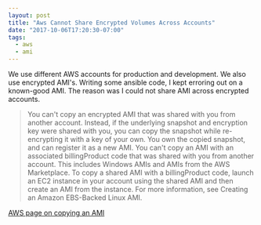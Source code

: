 ```yaml
---
layout: post
title: "Aws Cannot Share Encrypted Volumes Across Accounts"
date: "2017-10-06T17:20:30-07:00"
tags: 
  - aws
  - ami
---
```

We use different AWS accounts for production and development. We also use encrypted AMI's. Writing some ansible code, I kept erroring out on a known-good AMI. The reason was I could not share AMI across encrypted accounts. 

> You can't copy an encrypted AMI that was shared with you from another account. Instead, if the underlying snapshot and encryption key were shared with you, you can copy the snapshot while re-encrypting it with a key of your own. You own the copied snapshot, and can register it as a new AMI.
> You can't copy an AMI with an associated billingProduct code that was shared with you from another account. This includes Windows AMIs and AMIs from the AWS Marketplace. To copy a shared AMI with a billingProduct code, launch an EC2 instance in your account using the shared AMI and then create an AMI from the instance. For more information, see Creating an Amazon EBS-Backed Linux AMI.

[AWS page on copying an AMI](http://docs.aws.amazon.com/AWSEC2/latest/UserGuide/CopyingAMIs.html "Copying an AMI")

